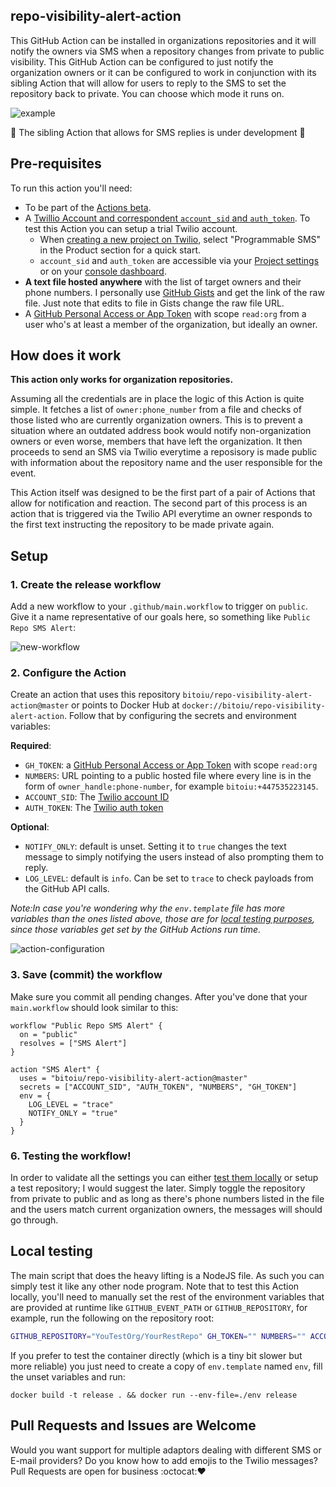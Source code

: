 ## repo-visibility-alert-action

This GitHub Action can be installed in organizations repositories and it will notify the owners via SMS when a repository changes from private to public visibility. This GitHub Action can be configured to just notify the organization owners or it can be configured to work in conjunction with its sibling Action that will allow for users to reply to the SMS to set the repository back to private. You can choose which mode it runs on.    

![example](https://user-images.githubusercontent.com/33058359/53344570-e40ca180-390a-11e9-81fd-41f80826a2ae.png)

🚧 The sibling Action that allows for SMS replies is under development 🚧 

## Pre-requisites

To run this action you'll need:
 - To be part of the [Actions beta](https://github.com/features/actions). 
 - A [Twillio Account and correspondent `account_sid` and `auth_token`](https://www.twilio.com/docs/usage/your-request-to-twilio#credentials). To test this Action you can setup a trial Twilio account.
   - When [creating a new project on Twilio](https://www.twilio.com/console/projects/create), select "Programmable SMS" in the Product section for a quick start.
   - `account_sid` and `auth_token` are accessible via your [Project settings](https://www.twilio.com/console/project/settings) or on your [console dashboard](https://www.twilio.com/console).
 - **A text file hosted anywhere** with the list of target owners and their phone numbers. I personally use [GitHub Gists](https://gist.github.com) and get the link of the raw file. Just note that edits to file in Gists change the raw file URL.
 - A [GitHub Personal Access or App Token](https://help.github.com/en/articles/creating-a-personal-access-token-for-the-command-line) with scope `read:org` from a user who's at least a member of the organization, but ideally an owner. 
 
## How does it work

**This action only works for organization repositories.**

Assuming all the credentials are in place the logic of this Action is quite simple. It fetches a list of `owner:phone_number` from a file and checks of those listed who are currently organization owners. This is to prevent a situation where an outdated address book would notify non-organization owners or even worse, members that have left the organization. It then proceeds to send an SMS via Twilio everytime a reposisory is made public with information about the repository name and the user responsible for the event. 

This Action itself was designed to be the first part of a pair of Actions that allow for notification and reaction. The second part of this process is an action that is triggered via the Twilio API everytime an owner responds to the first text instructing the repository to be made private again. 

## Setup

### 1. Create the release workflow

Add a new workflow to your `.github/main.workflow` to trigger on `public`. Give it a name representative of our goals here, so something like `Public Repo SMS Alert`:

![new-workflow](https://user-images.githubusercontent.com/33058359/53343917-5c726300-3909-11e9-9a0b-a35ef810b908.png)

### 2. Configure the Action

Create an action that uses this repository `bitoiu/repo-visibility-alert-action@master` or points to Docker Hub at `docker://bitoiu/repo-visibility-alert-action`. Follow that by configuring the secrets and environment variables:

**Required**:
 - `GH_TOKEN`: a [GitHub Personal Access or App Token](https://help.github.com/en/articles/creating-a-personal-access-token-for-the-command-line) with scope `read:org`
 - `NUMBERS`: URL pointing to a public hosted file where every line is in the form of `owner_handle:phone-number`, for example `bitoiu:+447535223145`.
 - `ACCOUNT_SID`: The [Twilio account ID](https://www.twilio.com/docs/usage/your-request-to-twilio#credentials)
 - `AUTH_TOKEN`: The [Twilio auth token](https://www.twilio.com/docs/usage/your-request-to-twilio#credentials)

**Optional**:
 - `NOTIFY_ONLY`: default is unset. Setting it to `true` changes the text message to simply notifying the users instead of also prompting them to reply.
 - `LOG_LEVEL`: default is `info`. Can be set to `trace` to check payloads from the GitHub API calls. 

_Note:In case you're wondering why the `env.template` file has more variables than the ones listed above, those are for [local testing purposes](#local-testing), since those variables get set by the GitHub Actions run time._

![action-configuration](https://user-images.githubusercontent.com/33058359/53345740-7f067b00-390d-11e9-8c14-96047ccfca67.png)


### 3. Save (commit) the workflow

Make sure you commit all pending changes. After you've done that your `main.workflow` should look similar to this:

```
workflow "Public Repo SMS Alert" {
  on = "public"
  resolves = ["SMS Alert"]
}

action "SMS Alert" {
  uses = "bitoiu/repo-visibility-alert-action@master"
  secrets = ["ACCOUNT_SID", "AUTH_TOKEN", "NUMBERS", "GH_TOKEN"]
  env = {
    LOG_LEVEL = "trace"
    NOTIFY_ONLY = "true"
  }
}
```

### 6. Testing the workflow!

In order to validate all the settings you can either [test them locally](#local-testing) or setup a test repository; I would suggest the later. Simply toggle the repository from private to public and as long as there's phone numbers listed in the file and the users match current organization owners, the messages will should go through.  

## Local testing

The main script that does the heavy lifting is a NodeJS file. As such you can simply test it like any other node program. Note that to test this Action locally, you'll need to manually set the rest of the environment variables that are provided at runtime like `GITHUB_EVENT_PATH` or `GITHUB_REPOSITORY`, for example, run the following on the repository root: 

```bash
GITHUB_REPOSITORY="YouTestOrg/YourRestRepo" GH_TOKEN="" NUMBERS="" ACCOUNT_SID="" AUTH_TOKEN="" LOG_LEVEL="trace" GITHUB_EVENT_PATH="src/sample-payload.json" NOTIFY_ONLY="true" node src/notify.js
```

If you prefer to test the container directly (which is a tiny bit slower but more reliable) you just need to create a copy of `env.template` named `env`, fill the unset variables and run:

```
docker build -t release . && docker run --env-file=./env release
```

## Pull Requests and Issues are Welcome

Would you want support for multiple adaptors dealing with different SMS or E-mail providers? Do you know how to add emojis to the Twilio messages? Pull Requests are open for business :octocat::heart:
